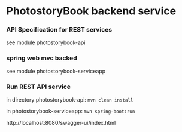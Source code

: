 # PhotostoryBook backend service


### API Specification for REST services

see module photostorybook-api

### spring web mvc backed

see module photostorybook-serviceapp

### Run REST API service

in directory photostorybook-api: <code>mvn clean install</code>

in photostorybook-serviceapp: <code>mvn spring-boot:run</code>

http://localhost:8080/swagger-ui/index.html